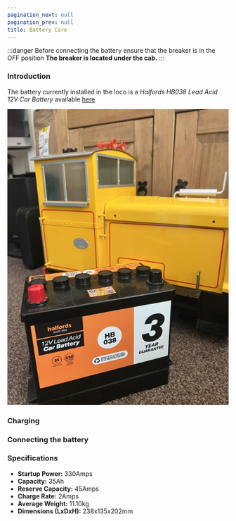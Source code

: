 ```yaml
---
pagination_next: null
pagination_prev: null
title: Battery Care
---
```


:::danger
Before connecting the battery ensure that the breaker is in the OFF position
**The breaker is located under the cab.**
:::

### Introduction

The battery currently installed in the loco is a *Halfords HB038 Lead Acid 12V Car Battery* available [here](https://www.halfords.com/motoring/batteries/car-batteries/halfords-hb038-lead-acid-12v-car-battery-3-year-guarantee-953034.html)

![Alt text](../../images/battery.jpg)

### Charging

### Connecting the battery 

### Specifications

- **Startup Power:** 330Amps
- **Capacity:** 35Ah
- **Reserve Capacity:** 45Amps
- **Charge Rate:** 2Amps
- **Average Weight:** 11.10kg
- **Dimensions (LxDxH):** 238x135x202mm